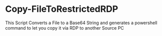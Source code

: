 # Copy-FileToRestrictedRDP
This Script Converts a File to a Base64 String and generates a powershell command to let you copy it via RDP to another Source PC
